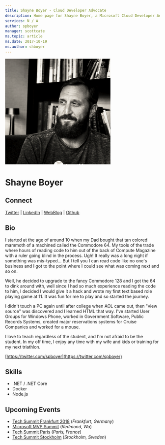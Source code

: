 ```yaml
---
title: Shayne Boyer - Cloud Developer Advocate
description: Home page for Shayne Boyer, a Microsoft Cloud Developer Advocate
services: N / A
author: spboyer
manager: scottcate
ms.topic: article
ms.date: 2017-10-19
ms.author: shboyer
---
```


![Image of Shayne Boyer](media/profiles/shayne-boyer.png)

# Shayne Boyer


## Connect

[Twitter](https://twitter.com/spboyer ) | [LinkedIn](https://linkedin.com/in/shayneboyer ) | [WebBlog](https://tattoocoder.com) | [Github](https://github.com/spboyer )

## Bio

I started at the age of around 10 when my Dad bought that tan colored mammoth of a machined called the Commodore 64. My tools of the trade where hours of reading code to him out of the back of Compute Magazine with a ruler going blind in the process. Ugh! It really was a long night if something was mis-typed... But I tell you I can read code like no one's business and I got to the point where I could see what was coming next and so on.

Well, he decided to upgrade to the fancy Commodore 128 and I got the 64 to dink around with, well since I had so much experience reading the code to him, I decided I would give it a hack and wrote my first text based role playing game at 11. It was fun for me to play and so started the journey.

I didn't touch a PC again until after college when AOL came out, then "view source" was discovered and I learned HTML that way. I've started User Groups for Windows Phone, worked in Government Software, Public Records Systems, created major reservations systems for Cruise Companies and worked for a mouse.

I love to teach regardless of the student, and I'm not afraid to be the student. In my off time, I enjoy any time with my wife and kids or training for my next triathlon.

[https://twitter.com/spboyer](https://twitter.com/spboyer)

## Skills

* .NET / .NET Core
* Docker
* Node.js

## Upcoming Events

* [Tech Summit Frankfurt 2018](https://www.microsoft.com/de-de/techsummit/frankfurt) (_Frankfurt, Germany_)
* [Microsoft MVP Summit](https://mvp.microsoft.com/summit) (_Redmond, Wa_)
* [Tech Summit Paris](https://www.microsoft.com/fr-fr/techsummit/paris) (_Paris, France_)
* [Tech Summit Stockholm](https://www.microsoft.com/sv-se/techsummit/stockholm) (_Stockholm, Sweden_)